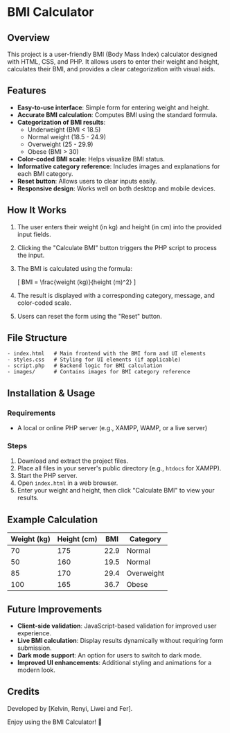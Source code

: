 # BMI Calculator

## Overview
This project is a user-friendly BMI (Body Mass Index) calculator designed with HTML, CSS, and PHP. It allows users to enter their weight and height, calculates their BMI, and provides a clear categorization with visual aids.

## Features
- **Easy-to-use interface**: Simple form for entering weight and height.
- **Accurate BMI calculation**: Computes BMI using the standard formula.
- **Categorization of BMI results**:
  - Underweight (BMI < 18.5)
  - Normal weight (18.5 - 24.9)
  - Overweight (25 - 29.9)
  - Obese (BMI > 30)
- **Color-coded BMI scale**: Helps visualize BMI status.
- **Informative category reference**: Includes images and explanations for each BMI category.
- **Reset button**: Allows users to clear inputs easily.
- **Responsive design**: Works well on both desktop and mobile devices.

## How It Works
1. The user enters their weight (in kg) and height (in cm) into the provided input fields.
2. Clicking the "Calculate BMI" button triggers the PHP script to process the input.
3. The BMI is calculated using the formula:

   \[ BMI = \frac{weight (kg)}{height (m)^2} \]

4. The result is displayed with a corresponding category, message, and color-coded scale.
5. Users can reset the form using the "Reset" button.

## File Structure
```
- index.html   # Main frontend with the BMI form and UI elements
- styles.css   # Styling for UI elements (if applicable)
- script.php   # Backend logic for BMI calculation
- images/      # Contains images for BMI category reference
```

## Installation & Usage
### Requirements
- A local or online PHP server (e.g., XAMPP, WAMP, or a live server)

### Steps
1. Download and extract the project files.
2. Place all files in your server's public directory (e.g., `htdocs` for XAMPP).
3. Start the PHP server.
4. Open `index.html` in a web browser.
5. Enter your weight and height, then click "Calculate BMI" to view your results.

## Example Calculation
| Weight (kg) | Height (cm) | BMI  | Category   |
|------------|------------|------|------------|
| 70         | 175        | 22.9 | Normal     |
| 50         | 160        | 19.5 | Normal     |
| 85         | 170        | 29.4 | Overweight |
| 100        | 165        | 36.7 | Obese      |

## Future Improvements
- **Client-side validation**: JavaScript-based validation for improved user experience.
- **Live BMI calculation**: Display results dynamically without requiring form submission.
- **Dark mode support**: An option for users to switch to dark mode.
- **Improved UI enhancements**: Additional styling and animations for a modern look.

## Credits
Developed by [Kelvin, Renyi, Liwei and Fer].

Enjoy using the BMI Calculator! 🚀

